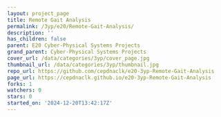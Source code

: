 ```yaml
---
layout: project_page
title: Remote Gait Analysis
permalink: /3yp/e20/Remote-Gait-Analysis/
description: ''
has_children: false
parent: E20 Cyber-Physical Systems Projects
grand_parent: Cyber-Physical Systems Projects
cover_url: /data/categories/3yp/cover_page.jpg
thumbnail_url: /data/categories/3yp/thumbnail.jpg
repo_url: https://github.com/cepdnaclk/e20-3yp-Remote-Gait-Analysis
page_url: https://cepdnaclk.github.io/e20-3yp-Remote-Gait-Analysis
forks: 1
watchers: 0
stars: 0
started_on: '2024-12-20T13:42:17Z'
---
```


